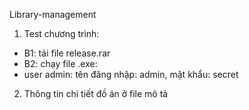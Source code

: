 Library-management
1. Test chương trình:
- B1: tải file release.rar
- B2: chạy file .exe:
- user admin: tên đăng nhập: admin, mật khẩu: secret
2. Thông tin chi tiết đồ án ở file mô tả
